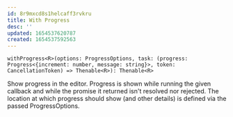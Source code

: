 ```yaml
---
id: 8r9mxcd8s1helcaff3rvkru
title: With Progress
desc: ''
updated: 1654537620787
created: 1654537592563
---
```


```
withProgress<R>(options: ProgressOptions, task: (progress: Progress<{increment: number, message: string}>, token: CancellationToken) => Thenable<R>): Thenable<R>
```

Show progress in the editor. Progress is shown while running the given callback and while the promise it returned isn't resolved nor rejected. The location at which progress should show (and other details) is defined via the passed ProgressOptions.
